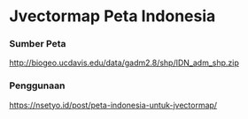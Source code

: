 # Jvectormap Peta Indonesia

### Sumber Peta
http://biogeo.ucdavis.edu/data/gadm2.8/shp/IDN_adm_shp.zip

### Penggunaan
https://nsetyo.id/post/peta-indonesia-untuk-jvectormap/
